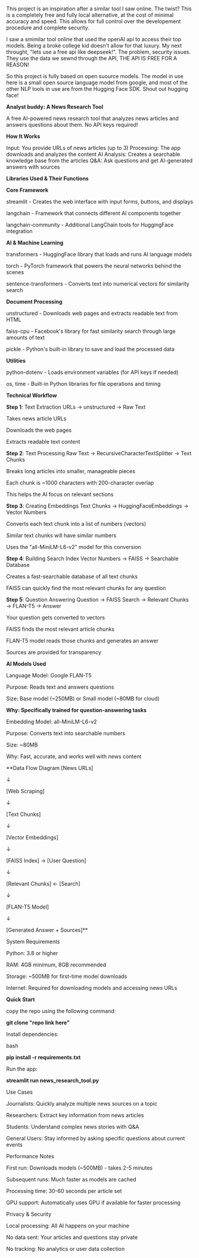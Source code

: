 This project is an inspiration after a similar tool I saw online. 
The twist? This is a completely free and fully local alternative, at the cost of minimal accuracy and speed.
This allows for full control over the developement procedure and complete security.

I saw a smimilar tool online that used the openAI api to access their top models. Being a broke college kid doesn't allow for 
that luxury. My next throught, "lets use a free api like deepseek!". The problem, security issues. They use the data we sewnd through the API, THE API IS FREE FOR A REASON!

So this project is fully based on open suource models. The model in use here is a small open source language model from google, and 
most of the other NLP tools in use are from the Hugging Face SDK. Shout out hugging face!

**Analyst buddy: A News Research Tool** 

A free AI-powered news research tool that analyzes news articles and answers questions about them. No API keys required!

**How It Works**

Input: You provide URLs of news articles (up to 3)
Processing: The app downloads and analyzes the content
AI Analysis: Creates a searchable knowledge base from the articles
Q&A: Ask questions and get AI-generated answers with sources

**Libraries Used & Their Functions**

**Core Framework**

streamlit - Creates the web interface with input forms, buttons, and displays

langchain - Framework that connects different AI components together

langchain-community - Additional LangChain tools for HuggingFace integration

**AI & Machine Learning**

transformers - HuggingFace library that loads and runs AI language models

torch - PyTorch framework that powers the neural networks behind the scenes

sentence-transformers - Converts text into numerical vectors for similarity search

**Document Processing**

unstructured - Downloads web pages and extracts readable text from HTML

faiss-cpu - Facebook's library for fast similarity search through large amounts of text

pickle - Python's built-in library to save and load the processed data

**Utilities**

python-dotenv - Loads environment variables (for API keys if needed)

os, time - Built-in Python libraries for file operations and timing

**Technical Workflow**

**Step 1**: Text Extraction
URLs → unstructured → Raw Text

Takes news article URLs

Downloads the web pages

Extracts readable text content

**Step 2**: Text Processing
Raw Text → RecursiveCharacterTextSplitter → Text Chunks

Breaks long articles into smaller, manageable pieces

Each chunk is ~1000 characters with 200-character overlap

This helps the AI focus on relevant sections

**Step 3**: Creating Embeddings
Text Chunks → HuggingFaceEmbeddings → Vector Numbers

Converts each text chunk into a list of numbers (vectors)

Similar text chunks will have similar numbers

Uses the "all-MiniLM-L6-v2" model for this conversion

**Step 4**: Building Search Index
Vector Numbers → FAISS → Searchable Database

Creates a fast-searchable database of all text chunks

FAISS can quickly find the most relevant chunks for any question

**Step 5**: Question Answering
Question → FAISS Search → Relevant Chunks → FLAN-T5 → Answer

Your question gets converted to vectors

FAISS finds the most relevant article chunks

FLAN-T5 model reads those chunks and generates an answer

Sources are provided for transparency

**AI Models Used**

Language Model: Google FLAN-T5

Purpose: Reads text and answers questions

Size: Base model (~250MB) or Small model (~80MB for cloud)

**Why: Specifically trained for question-answering tasks**

Embedding Model: all-MiniLM-L6-v2

Purpose: Converts text into searchable numbers

Size: ~80MB

Why: Fast, accurate, and works well with news content

**Data Flow Diagram
[News URLs]

↓

[Web Scraping]

↓

[Text Chunks]

↓

[Vector Embeddings]

↓

[FAISS Index] → [User Question]

↓

[Relevant Chunks] ← [Search]

↓

[FLAN-T5 Model]

↓

[Generated Answer + Sources]**

System Requirements

Python: 3.8 or higher

RAM: 4GB minimum, 8GB recommended

Storage: ~500MB for first-time model downloads

Internet: Required for downloading models and accessing news URLs

**Quick Start**

copy the repo using the following command:

**git clone "repo link here"**

Install dependencies:

bash

**pip install -r requirements.txt**

Run the app:

**streamlit run news_research_tool.py**


Use Cases

Journalists: Quickly analyze multiple news sources on a topic

Researchers: Extract key information from news articles

Students: Understand complex news stories with Q&A

General Users: Stay informed by asking specific questions about current events


Performance Notes

First run: Downloads models (~500MB) - takes 2-5 minutes

Subsequent runs: Much faster as models are cached

Processing time: 30-60 seconds per article set

GPU support: Automatically uses GPU if available for faster processing


Privacy & Security

Local processing: All AI happens on your machine

No data sent: Your articles and questions stay private

No tracking: No analytics or user data collection


